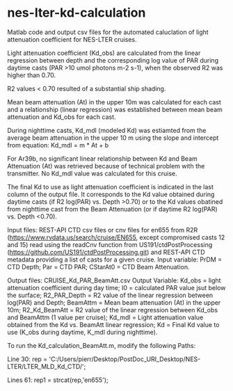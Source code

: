 # nes-lter-kd-calculation

Matlab code and output csv files for the automated caluclation of light attenuation coefficient for NES-LTER cruises.

Light attenuation coefficient (Kd_obs) are calculated from the linear regression between depth and the corresponding log value of PAR during daytime casts (PAR >10 umol photons m-2 s-1), when the observed R2 was higher than 0.70.

R2 values < 0.70 resulted of a substantial ship shading.

Mean beam attenuation (At) in the upper 10m was calculated for each cast and a relationship (linear regression) was established between mean beam attenuation and Kd_obs for each cast.

During nighttime casts, Kd_mdl (modeled Kd) was estiamted from the average beam attenuation in the upper 10 m using the slope and intercept from equation:
Kd_mdl = m * At + b

For Ar39b, no significant linear relationship between Kd and Beam Attenuation (At) was retrieved because of technical problem with the transmitter. No Kd_mdl value was calculated for this cruise.

The final Kd to use as light attenuation coefficient is indicated in the last column of the output file. It corresponds to the Kd value obtained during daytime casts (if R2 log(PAR) vs. Depth >0.70) or to the Kd values obatined from nighttime cast from the Beam Attenuation (or if daytime R2 log(PAR) vs. Depth <0.70).

Input files: REST-API CTD csv files or cnv files for en655 from R2R (https://www.rvdata.us/search/cruise/EN655, except compromised casts 12 and 15) read using the readCnv function from US191/ctdPostProcessing (https://github.com/US191/ctdPostProcessing.git) and REST-API CTD metadata providing a list of casts for a given cruise.
Input variable: PrDM = CTD Depth; Par = CTD PAR; CStarAt0 = CTD Beam Attenuation.

Output files: CRUISE_Kd_PAR_BeamAtt.csv
Output Variable: Kd_obs = light attenuation coefficient during day time; I0 = calculated PAR value jsut below the surface; R2_PAR_Depth = R2 value of the linear regression between log(PAR) and Depth; BeamAttm = Mean beam attenuation (At) in the upper 10m;  R2_Kd_BeamAtt = R2 value of the linear regression between Kd_obs and BeamAttm (1 value per cruise); Kd_mdl = Light attenuation value obtained from the Kd vs. BeamAtt linear regression; Kd = Final Kd value to use (K_obs during daytime, K_mdl during nighttime). 

To run the Kd_calculation_BeamAtt.m, modify the following Paths:

Line 30: 
rep = 'C:/Users/pierr/Desktop/PostDoc_URI_Desktop/NES-LTER/LTER_MLD_Kd_CTD/';

Lines 61: 
rep1 = strcat(rep,'en655');
